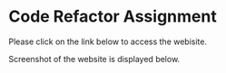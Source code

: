 # Code Refactor Assignment

 





Please click on the link below to access the webisite.
<link here>


Screenshot of the website is displayed below.

